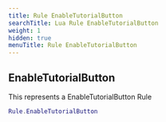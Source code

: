 ```yaml
---
title: Rule EnableTutorialButton
searchTitle: Lua Rule EnableTutorialButton
weight: 1
hidden: true
menuTitle: Rule EnableTutorialButton
---
```

## EnableTutorialButton

This represents a EnableTutorialButton Rule
```lua
Rule.EnableTutorialButton
```